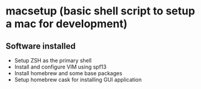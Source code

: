 # macsetup (basic shell script to setup a mac for development)

## Software installed

* Setup ZSH as the primary shell
* Install and configure VIM using spf13
* Install homebrew and some base packages
* Setup homebrew cask for installing GUI application
